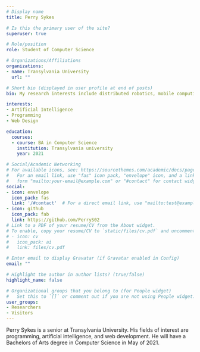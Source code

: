 ```yaml
---
# Display name
title: Perry Sykes

# Is this the primary user of the site?
superuser: true

# Role/position
role: Student of Computer Science

# Organizations/Affiliations
organizations:
- name: Transylvania University
  url: ""

# Short bio (displayed in user profile at end of posts)
bio: My research interests include distributed robotics, mobile computing and programmable matter.

interests:
- Artificial Intelligence
- Programming
- Web Design

education:
  courses:
  - course: BA in Computer Science
    institution: Transylvania university
    year: 2021

# Social/Academic Networking
# For available icons, see: https://sourcethemes.com/academic/docs/page-builder/#icons
#   For an email link, use "fas" icon pack, "envelope" icon, and a link in the
#   form "mailto:your-email@example.com" or "#contact" for contact widget.
social:
- icon: envelope
  icon_pack: fas
  link: '/#contact'  # For a direct email link, use "mailto:test@example.org".
- icon: github
  icon_pack: fab
  link: https://github.com/PerryS02
# Link to a PDF of your resume/CV from the About widget.
# To enable, copy your resume/CV to `static/files/cv.pdf` and uncomment the lines below.
# - icon: cv
#   icon_pack: ai
#   link: files/cv.pdf

# Enter email to display Gravatar (if Gravatar enabled in Config)
email: ""

# Highlight the author in author lists? (true/false)
highlight_name: false

# Organizational groups that you belong to (for People widget)
#   Set this to `[]` or comment out if you are not using People widget.
user_groups:
- Researchers
- Visitors
---
```


Perry Sykes is a senior at Transylvania University. His fields of interest are programming, artificial intelligence, and web development. He will have a Bachelors of Arts degree in Computer Science in May of 2021.
